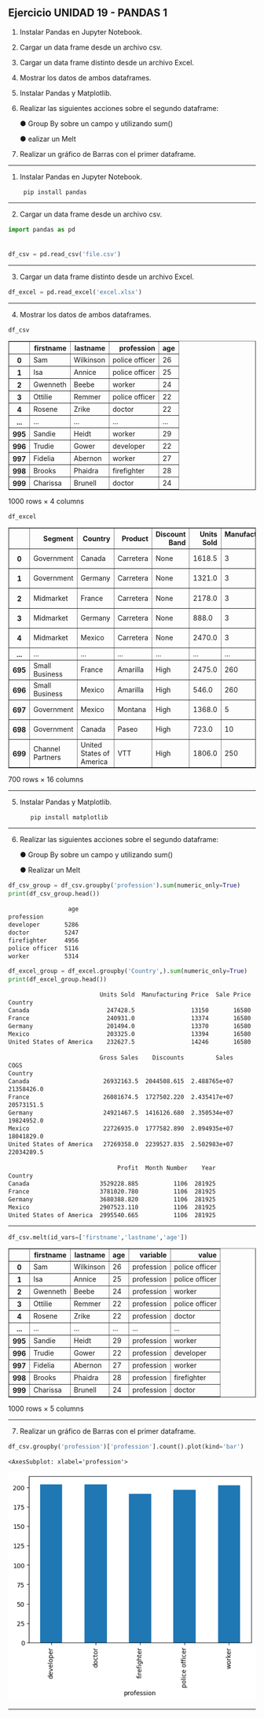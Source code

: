 ## Ejercicio UNIDAD 19 - PANDAS 1

 1.  Instalar Pandas en Jupyter Notebook.
 2.  Cargar un data frame desde un archivo csv.
 3. Cargar un data frame distinto desde un archivo Excel.
 4. Mostrar los datos de ambos dataframes.
 5. Instalar Pandas y Matplotlib.
 6. Realizar las siguientes acciones sobre el segundo dataframe:
 
	● Group By sobre un campo y utilizando sum()
	
	● ealizar un Melt
 7.  Realizar un gráfico de Barras con el primer dataframe.


---

 1.  Instalar Pandas en Jupyter Notebook.
 
          pip install pandas

----

 2.  Cargar un data frame desde un archivo csv.


```python
import pandas as pd


df_csv = pd.read_csv('file.csv')
```

---

 3. Cargar un data frame distinto desde un archivo Excel.


```python
df_excel = pd.read_excel('excel.xlsx')
```

---

4. Mostrar los datos de ambos dataframes.


```python
df_csv
```



<table border="1" class="dataframe">
  <thead>
    <tr style="text-align: right;">
      <th></th>
      <th>firstname</th>
      <th>lastname</th>
      <th>profession</th>
      <th>age</th>
    </tr>
  </thead>
  <tbody>
    <tr>
      <th>0</th>
      <td>Sam</td>
      <td>Wilkinson</td>
      <td>police officer</td>
      <td>26</td>
    </tr>
    <tr>
      <th>1</th>
      <td>Isa</td>
      <td>Annice</td>
      <td>police officer</td>
      <td>25</td>
    </tr>
    <tr>
      <th>2</th>
      <td>Gwenneth</td>
      <td>Beebe</td>
      <td>worker</td>
      <td>24</td>
    </tr>
    <tr>
      <th>3</th>
      <td>Ottilie</td>
      <td>Remmer</td>
      <td>police officer</td>
      <td>22</td>
    </tr>
    <tr>
      <th>4</th>
      <td>Rosene</td>
      <td>Zrike</td>
      <td>doctor</td>
      <td>22</td>
    </tr>
    <tr>
      <th>...</th>
      <td>...</td>
      <td>...</td>
      <td>...</td>
      <td>...</td>
    </tr>
    <tr>
      <th>995</th>
      <td>Sandie</td>
      <td>Heidt</td>
      <td>worker</td>
      <td>29</td>
    </tr>
    <tr>
      <th>996</th>
      <td>Trudie</td>
      <td>Gower</td>
      <td>developer</td>
      <td>22</td>
    </tr>
    <tr>
      <th>997</th>
      <td>Fidelia</td>
      <td>Abernon</td>
      <td>worker</td>
      <td>27</td>
    </tr>
    <tr>
      <th>998</th>
      <td>Brooks</td>
      <td>Phaidra</td>
      <td>firefighter</td>
      <td>28</td>
    </tr>
    <tr>
      <th>999</th>
      <td>Charissa</td>
      <td>Brunell</td>
      <td>doctor</td>
      <td>24</td>
    </tr>
  </tbody>
</table>
<p>1000 rows × 4 columns</p>
</div>




```python
df_excel
```


<table border="1" class="dataframe">
  <thead>
    <tr style="text-align: right;">
      <th></th>
      <th>Segment</th>
      <th>Country</th>
      <th>Product</th>
      <th>Discount Band</th>
      <th>Units Sold</th>
      <th>Manufacturing Price</th>
      <th>Sale Price</th>
      <th>Gross Sales</th>
      <th>Discounts</th>
      <th>Sales</th>
      <th>COGS</th>
      <th>Profit</th>
      <th>Date</th>
      <th>Month Number</th>
      <th>Month Name</th>
      <th>Year</th>
    </tr>
  </thead>
  <tbody>
    <tr>
      <th>0</th>
      <td>Government</td>
      <td>Canada</td>
      <td>Carretera</td>
      <td>None</td>
      <td>1618.5</td>
      <td>3</td>
      <td>20</td>
      <td>32370.0</td>
      <td>0.00</td>
      <td>32370.00</td>
      <td>16185.0</td>
      <td>16185.00</td>
      <td>2014-01-01</td>
      <td>1</td>
      <td>January</td>
      <td>2014</td>
    </tr>
    <tr>
      <th>1</th>
      <td>Government</td>
      <td>Germany</td>
      <td>Carretera</td>
      <td>None</td>
      <td>1321.0</td>
      <td>3</td>
      <td>20</td>
      <td>26420.0</td>
      <td>0.00</td>
      <td>26420.00</td>
      <td>13210.0</td>
      <td>13210.00</td>
      <td>2014-01-01</td>
      <td>1</td>
      <td>January</td>
      <td>2014</td>
    </tr>
    <tr>
      <th>2</th>
      <td>Midmarket</td>
      <td>France</td>
      <td>Carretera</td>
      <td>None</td>
      <td>2178.0</td>
      <td>3</td>
      <td>15</td>
      <td>32670.0</td>
      <td>0.00</td>
      <td>32670.00</td>
      <td>21780.0</td>
      <td>10890.00</td>
      <td>2014-06-01</td>
      <td>6</td>
      <td>June</td>
      <td>2014</td>
    </tr>
    <tr>
      <th>3</th>
      <td>Midmarket</td>
      <td>Germany</td>
      <td>Carretera</td>
      <td>None</td>
      <td>888.0</td>
      <td>3</td>
      <td>15</td>
      <td>13320.0</td>
      <td>0.00</td>
      <td>13320.00</td>
      <td>8880.0</td>
      <td>4440.00</td>
      <td>2014-06-01</td>
      <td>6</td>
      <td>June</td>
      <td>2014</td>
    </tr>
    <tr>
      <th>4</th>
      <td>Midmarket</td>
      <td>Mexico</td>
      <td>Carretera</td>
      <td>None</td>
      <td>2470.0</td>
      <td>3</td>
      <td>15</td>
      <td>37050.0</td>
      <td>0.00</td>
      <td>37050.00</td>
      <td>24700.0</td>
      <td>12350.00</td>
      <td>2014-06-01</td>
      <td>6</td>
      <td>June</td>
      <td>2014</td>
    </tr>
    <tr>
      <th>...</th>
      <td>...</td>
      <td>...</td>
      <td>...</td>
      <td>...</td>
      <td>...</td>
      <td>...</td>
      <td>...</td>
      <td>...</td>
      <td>...</td>
      <td>...</td>
      <td>...</td>
      <td>...</td>
      <td>...</td>
      <td>...</td>
      <td>...</td>
      <td>...</td>
    </tr>
    <tr>
      <th>695</th>
      <td>Small Business</td>
      <td>France</td>
      <td>Amarilla</td>
      <td>High</td>
      <td>2475.0</td>
      <td>260</td>
      <td>300</td>
      <td>742500.0</td>
      <td>111375.00</td>
      <td>631125.00</td>
      <td>618750.0</td>
      <td>12375.00</td>
      <td>2014-03-01</td>
      <td>3</td>
      <td>March</td>
      <td>2014</td>
    </tr>
    <tr>
      <th>696</th>
      <td>Small Business</td>
      <td>Mexico</td>
      <td>Amarilla</td>
      <td>High</td>
      <td>546.0</td>
      <td>260</td>
      <td>300</td>
      <td>163800.0</td>
      <td>24570.00</td>
      <td>139230.00</td>
      <td>136500.0</td>
      <td>2730.00</td>
      <td>2014-10-01</td>
      <td>10</td>
      <td>October</td>
      <td>2014</td>
    </tr>
    <tr>
      <th>697</th>
      <td>Government</td>
      <td>Mexico</td>
      <td>Montana</td>
      <td>High</td>
      <td>1368.0</td>
      <td>5</td>
      <td>7</td>
      <td>9576.0</td>
      <td>1436.40</td>
      <td>8139.60</td>
      <td>6840.0</td>
      <td>1299.60</td>
      <td>2014-02-01</td>
      <td>2</td>
      <td>February</td>
      <td>2014</td>
    </tr>
    <tr>
      <th>698</th>
      <td>Government</td>
      <td>Canada</td>
      <td>Paseo</td>
      <td>High</td>
      <td>723.0</td>
      <td>10</td>
      <td>7</td>
      <td>5061.0</td>
      <td>759.15</td>
      <td>4301.85</td>
      <td>3615.0</td>
      <td>686.85</td>
      <td>2014-04-01</td>
      <td>4</td>
      <td>April</td>
      <td>2014</td>
    </tr>
    <tr>
      <th>699</th>
      <td>Channel Partners</td>
      <td>United States of America</td>
      <td>VTT</td>
      <td>High</td>
      <td>1806.0</td>
      <td>250</td>
      <td>12</td>
      <td>21672.0</td>
      <td>3250.80</td>
      <td>18421.20</td>
      <td>5418.0</td>
      <td>13003.20</td>
      <td>2014-05-01</td>
      <td>5</td>
      <td>May</td>
      <td>2014</td>
    </tr>
  </tbody>
</table>
<p>700 rows × 16 columns</p>
</div>



---


 5. Instalar Pandas y Matplotlib.

           pip install matplotlib

---

 6. Realizar las siguientes acciones sobre el segundo dataframe:

	●  Group By sobre un campo y utilizando sum()
		
	●  Realizar un Melt


```python
df_csv_group = df_csv.groupby('profession').sum(numeric_only=True)
print(df_csv_group.head())
```

                     age
    profession          
    developer       5286
    doctor          5247
    firefighter     4956
    police officer  5116
    worker          5314



```python
df_excel_group = df_excel.groupby('Country',).sum(numeric_only=True)
print(df_excel_group.head())
```

                              Units Sold  Manufacturing Price  Sale Price  
    Country                                                                 
    Canada                      247428.5                13150       16580   
    France                      240931.0                13374       16580   
    Germany                     201494.0                13370       16580   
    Mexico                      203325.0                13394       16580   
    United States of America    232627.5                14246       16580   
    
                              Gross Sales    Discounts         Sales        COGS  
    Country                                                                        
    Canada                     26932163.5  2044508.615  2.488765e+07  21358426.0   
    France                     26081674.5  1727502.220  2.435417e+07  20573151.5   
    Germany                    24921467.5  1416126.680  2.350534e+07  19824952.0   
    Mexico                     22726935.0  1777582.890  2.094935e+07  18041829.0   
    United States of America   27269358.0  2239527.835  2.502983e+07  22034289.5   
    
                                   Profit  Month Number    Year  
    Country                                                      
    Canada                    3529228.885          1106  281925  
    France                    3781020.780          1106  281925  
    Germany                   3680388.820          1106  281925  
    Mexico                    2907523.110          1106  281925  
    United States of America  2995540.665          1106  281925  


- - - 


```python
df_csv.melt(id_vars=['firstname','lastname','age'])
```



<table border="1" class="dataframe">
  <thead>
    <tr style="text-align: right;">
      <th></th>
      <th>firstname</th>
      <th>lastname</th>
      <th>age</th>
      <th>variable</th>
      <th>value</th>
    </tr>
  </thead>
  <tbody>
    <tr>
      <th>0</th>
      <td>Sam</td>
      <td>Wilkinson</td>
      <td>26</td>
      <td>profession</td>
      <td>police officer</td>
    </tr>
    <tr>
      <th>1</th>
      <td>Isa</td>
      <td>Annice</td>
      <td>25</td>
      <td>profession</td>
      <td>police officer</td>
    </tr>
    <tr>
      <th>2</th>
      <td>Gwenneth</td>
      <td>Beebe</td>
      <td>24</td>
      <td>profession</td>
      <td>worker</td>
    </tr>
    <tr>
      <th>3</th>
      <td>Ottilie</td>
      <td>Remmer</td>
      <td>22</td>
      <td>profession</td>
      <td>police officer</td>
    </tr>
    <tr>
      <th>4</th>
      <td>Rosene</td>
      <td>Zrike</td>
      <td>22</td>
      <td>profession</td>
      <td>doctor</td>
    </tr>
    <tr>
      <th>...</th>
      <td>...</td>
      <td>...</td>
      <td>...</td>
      <td>...</td>
      <td>...</td>
    </tr>
    <tr>
      <th>995</th>
      <td>Sandie</td>
      <td>Heidt</td>
      <td>29</td>
      <td>profession</td>
      <td>worker</td>
    </tr>
    <tr>
      <th>996</th>
      <td>Trudie</td>
      <td>Gower</td>
      <td>22</td>
      <td>profession</td>
      <td>developer</td>
    </tr>
    <tr>
      <th>997</th>
      <td>Fidelia</td>
      <td>Abernon</td>
      <td>27</td>
      <td>profession</td>
      <td>worker</td>
    </tr>
    <tr>
      <th>998</th>
      <td>Brooks</td>
      <td>Phaidra</td>
      <td>28</td>
      <td>profession</td>
      <td>firefighter</td>
    </tr>
    <tr>
      <th>999</th>
      <td>Charissa</td>
      <td>Brunell</td>
      <td>24</td>
      <td>profession</td>
      <td>doctor</td>
    </tr>
  </tbody>
</table>
<p>1000 rows × 5 columns</p>
</div>



---

 7.  Realizar un gráfico de Barras con el primer dataframe.


```python
df_csv.groupby('profession')['profession'].count().plot(kind='bar')
```




    <AxesSubplot: xlabel='profession'>




    
![png](notebook_files/notebook_24_1.png)
    


---
